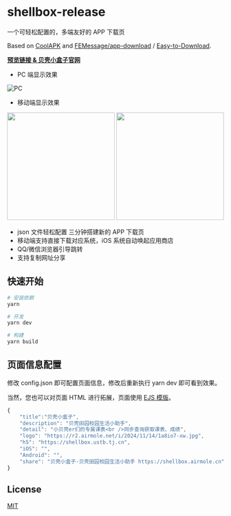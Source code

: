 # shellbox-release


一个可轻松配置的，多端友好的 APP 下载页

Based on [CoolAPK](https://coolapk.com/) and [FEMessage/app-download](https://github.com/FEMessage/app-download) / [Easy-to-Download](https://github.com/idealclover/Easy-to-Download).

**[预览链接 & 贝壳小盒子官网](https://shellbox.airmole.cn)**

- PC 端显示效果

![PC](https://r2.airmole.net/i/2024/11/15/q94pd-5a.png)

- 移动端显示效果

<a href="https://r2.airmole.net/i/2024/11/15/qie5w-rc.png" target="_blank"><img src="https://r2.airmole.net/i/2024/11/15/qie5w-rc.png" width="250"></a>
<a href="https://r2.airmole.net/i/2024/11/15/qdlr7-g5.png" target="_blank"><img src="https://r2.airmole.net/i/2024/11/15/qdlr7-g5.png" width="250"></a>

- json 文件轻松配置 三分钟搭建新的 APP 下载页
- 移动端支持直接下载对应系统，iOS 系统自动唤起应用商店
- QQ/微信浏览器引导跳转
- 支持复制网址分享

## 快速开始

```sh
# 安装依赖
yarn

# 开发
yarn dev

# 构建
yarn build
```

## 页面信息配置

修改 config.json 即可配置页面信息，修改后重新执行 yarn dev 即可看到效果。

当然，您也可以对页面 HTML 进行拓展，页面使用 [EJS 模版](https://ejs.bootcss.com/)。

```javascript
{
    "title":"贝壳小盒子",
    "description": "贝壳田园校园生活小助手",
    "detail": "小贝壳er们的专属课表<br />同步查询获取课表、成绩",
    "logo": "https://r2.airmole.net/i/2024/11/14/1a8io7-xw.jpg",
    "h5": "https://shellbox.ustb.tj.cn",
    "iOS": "",
    "Android": "",
    "share": "贝壳小盒子-贝壳田园校园生活小助手 https://shellbox.airmole.cn"
}
```

## License

[MIT](./LICENSE)
